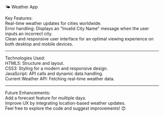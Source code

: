 🌤️ Weather App

Key Features:
<br>
Real-time weather updates for cities worldwide.<br>
Error handling: Displays an "Invalid City Name" message when the user inputs an incorrect city.<br>
Clean and responsive user interface for an optimal viewing experience on both desktop and mobile devices.<br>
<hr>
Technologies Used:<br>
HTML5: Structure and layout.<br>
CSS3: Styling for a modern and responsive design.<br>
JavaScript: API calls and dynamic data handling.<br>
Current Weather API: Fetching real-time weather data.<br>
<hr>
Future Enhancements:<br>
Add a forecast feature for multiple days.<br>
Improve UX by integrating location-based weather updates.<br>
Feel free to explore the code and suggest improvements! 😊

